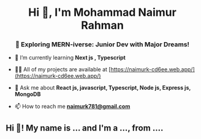 <h1 align="center">Hi 👋, I'm Mohammad Naimur Rahman</h1>
<h3 align="center">🌟 Exploring MERN-iverse: Junior Dev with Major Dreams!</h3>



- 🌱 I’m currently learning **Next js , Typescript**

- 👨‍💻 All of my projects are available at [https://naimurk-cd6ee.web.app/](https://naimurk-cd6ee.web.app/)

- 💬 Ask me about **React js, javascript, Typescript,  Node js, Express js, MongoDB**

- 📫 How to reach me **naimurk781@gmail.com**



<h2 align="left">Hi 👋! My name is ... and I'm a ..., from ....</h2>

